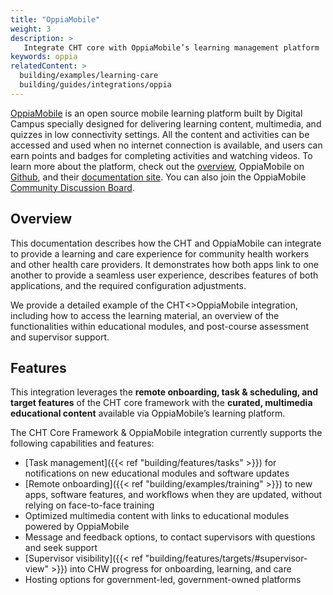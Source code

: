 ```yaml
---
title: "OppiaMobile"
weight: 3
description: >
   Integrate CHT core with OppiaMobile’s learning management platform
keywords: oppia
relatedContent: >
  building/examples/learning-care
  building/guides/integrations/oppia
---
```


[OppiaMobile](https://digital-campus.org/oppiamobile) is an open source mobile learning platform built by Digital Campus specially designed for delivering learning content, multimedia, and quizzes in low connectivity settings. All the content and activities can be accessed and used when no internet connection is available, and users can earn points and badges for completing activities and watching videos. To learn more about the platform, check out the [overview](https://digital-campus.org/oppiamobile/developers), OppiaMobile on [Github](https://github.com/DigitalCampus), and their [documentation site](http://oppiamobile.readthedocs.io/en/latest). You can also join the OppiaMobile [Community Discussion Board](https://community.oppia-mobile.org).


## Overview
This documentation describes how the CHT and OppiaMobile can integrate to provide a learning and care experience for community health workers and other health care providers. It demonstrates how both apps link to one another to provide a seamless user experience, describes features of both applications, and the required configuration adjustments.

We provide a detailed example of the CHT<>OppiaMobile integration, including how to access the learning material, an overview of the functionalities within educational modules, and post-course assessment and supervisor support.


## Features
This integration leverages the **remote onboarding, task & scheduling, and target features** of the CHT core framework with the **curated, multimedia educational content** available via OppiaMobile’s learning platform. 

The CHT Core Framework & OppiaMobile integration currently supports the following capabilities and features:


- [Task management]({{< ref "building/features/tasks" >}}) for notifications on new educational modules and software updates
- [Remote onboarding]({{< ref "building/examples/training" >}}) to new apps, software features, and workflows when they are updated, without relying on face-to-face training
- Optimized multimedia content with links to educational modules powered by OppiaMobile
- Message and feedback options, to contact supervisors with questions and seek support
- [Supervisor visibility]({{< ref "building/features/targets/#supervisor-view" >}}) into CHW progress for onboarding, learning, and care
- Hosting options for government-led, government-owned platforms



